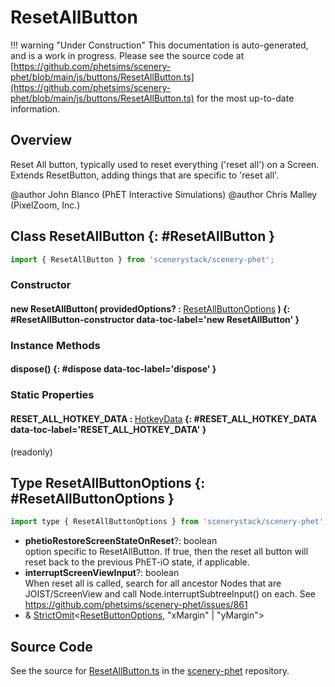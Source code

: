 # ResetAllButton

!!! warning "Under Construction"
    This documentation is auto-generated, and is a work in progress. Please see the source code at
    [https://github.com/phetsims/scenery-phet/blob/main/js/buttons/ResetAllButton.ts](https://github.com/phetsims/scenery-phet/blob/main/js/buttons/ResetAllButton.ts) for the most up-to-date information.

## Overview

Reset All button, typically used to reset everything ('reset all') on a Screen.
Extends ResetButton, adding things that are specific to 'reset all'.

@author John Blanco (PhET Interactive Simulations)
@author Chris Malley (PixelZoom, Inc.)

## Class ResetAllButton {: #ResetAllButton }


```js
import { ResetAllButton } from 'scenerystack/scenery-phet';
```
### Constructor

#### new ResetAllButton( providedOptions? : <span style="font-weight: 400;">[ResetAllButtonOptions](../scenery-phet/ResetAllButton.md#ResetAllButtonOptions)</span> ) {: #ResetAllButton-constructor data-toc-label='new ResetAllButton' }

### Instance Methods

#### dispose() {: #dispose data-toc-label='dispose' }

### Static Properties

#### RESET_ALL_HOTKEY_DATA : <span style="font-weight: 400;">[HotkeyData](../scenery/HotkeyData.md)</span> {: #RESET_ALL_HOTKEY_DATA data-toc-label='RESET_ALL_HOTKEY_DATA' }

(readonly)



## Type ResetAllButtonOptions {: #ResetAllButtonOptions }


```js
import type { ResetAllButtonOptions } from 'scenerystack/scenery-phet';
```


- **phetioRestoreScreenStateOnReset**?: <span style="color: hsla(calc(var(--md-hue) + 180deg),80%,40%,1);">boolean</span>
<br>  option specific to ResetAllButton. If true, then the reset all button will reset back to the
  previous PhET-iO state, if applicable.
- **interruptScreenViewInput**?: <span style="color: hsla(calc(var(--md-hue) + 180deg),80%,40%,1);">boolean</span>
<br>  When reset all is called, search for all ancestor Nodes that are JOIST/ScreenView and call
  Node.interruptSubtreeInput() on each. See https://github.com/phetsims/scenery-phet/issues/861
- &amp; [StrictOmit](../phet-core/StrictOmit.md)&lt;[ResetButtonOptions](../scenery-phet/ResetButton.md#ResetButtonOptions), "xMargin" | "yMargin"&gt;




## Source Code

See the source for [ResetAllButton.ts](https://github.com/phetsims/scenery-phet/blob/main/js/buttons/ResetAllButton.ts) in the [scenery-phet](https://github.com/phetsims/scenery-phet) repository.
